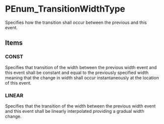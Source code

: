 # PEnum_TransitionWidthType

Specifies how the transition shall occur between the previous and this event.

## Items

### CONST
Specifies that transition of the width between the previous width event and this event shall be constant and equal to the previously specified width meaning that the change in width shall occur instantaneously at the location of this event.


### LINEAR
Specifies that the transition of the width between the previous width event and this event shall be linearly interpolated providing a gradual width change.

